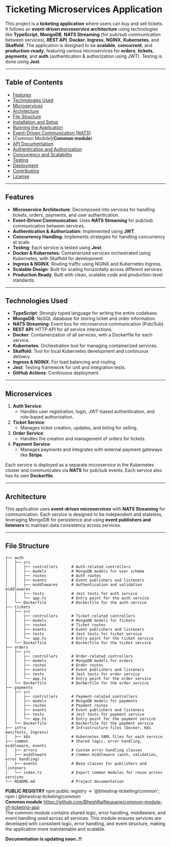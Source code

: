 


# Ticketing Microservices Application

This project is a **ticketing application** where users can buy and sell tickets. It follows an **event-driven microservice architecture** using technologies like **TypeScript**, **MongoDB**, **NATS Streaming** (for pub/sub communication between services), **REST API**, **Docker**, **Ingress**, **NGINX**, **Kubernetes**, and **Skaffold**. The application is designed to be **scalable**, **concurrent**, and **production-ready**, featuring various microservices for **orders**, **tickets**, **payments**, and **auth** (authentication & authorization using JWT). Testing is done using **Jest**.

---

## Table of Contents

- [Features](#features)
- [Technologies Used](#technologies-used)
- [Microservices](#microservices)
- [Architecture](#architecture)
- [File Structure](#file-structure)
- [Installation and Setup](#installation-and-setup)
- [Running the Application](#running-the-application)
- [Event-Driven Communication (NATS)](#event-driven-communication-nats)
- [Common Module](**Common module**)
- [API Documentation](#api-documentation)
- [Authentication and Authorization](#authentication-and-authorization)
- [Concurrency and Scalability](#concurrency-and-scalability)
- [Testing](#testing)
- [Deployment](#deployment)
- [Contributing](#contributing)
- [License](#license)

---

## Features

- **Microservice Architecture**: Decomposed into services for handling tickets, orders, payments, and user authentication.
- **Event-Driven Communication**: Uses **NATS Streaming** for pub/sub communication between services.
- **Authentication & Authorization**: Implemented using **JWT**.
- **Concurrency Handling**: Implements strategies for handling concurrency at scale.
- **Testing**: Each service is tested using **Jest**.
- **Docker & Kubernetes**: Containerized services orchestrated using Kubernetes, with Skaffold for development.
- **Ingress & NGINX**: Routing traffic using NGINX and Kubernetes Ingress.
- **Scalable Design**: Built for scaling horizontally across different services.
- **Production Ready**: Built with clean, scalable code and production-level standards.

---

## Technologies Used

- **TypeScript**: Strongly typed language for writing the entire codebase.
- **MongoDB**: NoSQL database for storing ticket and order information.
- **NATS Streaming**: Event bus for microservice communication (Pub/Sub).
- **REST API**: HTTP API for all service interactions.
- **Docker**: Containerization of all services, with a Dockerfile for each service.
- **Kubernetes**: Orchestration tool for managing containerized services.
- **Skaffold**: Tool for local Kubernetes development and continuous delivery.
- **Ingress & NGINX**: For load balancing and routing.
- **Jest**: Testing framework for unit and integration tests.
- **GitHub Actions**: Continuous deployment.

---

## Microservices

1. **Auth Service**: 
   - Handles user registration, login, JWT-based authentication, and role-based authorization.
2. **Ticket Service**:
   - Manages ticket creation, updates, and listing for selling.
3. **Order Service**:
   - Handles the creation and management of orders for tickets.
4. **Payment Service**:
   - Manages payments and integrates with external payment gateways like **Stripe**.

Each service is deployed as a separate microservice in the Kubernetes cluster and communicates via **NATS** for pub/sub events. Each service also has its own **Dockerfile**.

---

## Architecture

This application uses **event-driven microservices** with **NATS Streaming** for communication. Each service is designed to be independent and stateless, leveraging MongoDB for persistence and using **event publishers and listeners** to maintain data consistency across services.

---

## File Structure

```plaintext
├── auth
│   ├── src
│   │   ├── controllers      # Auth-related controllers
│   │   ├── models           # MongoDB models for user schema
│   │   ├── routes           # Auth routes
│   │   ├── events           # Event publishers and listeners
│   │   ├── middlewares      # Authentication and validation middlewares
│   │   ├── tests            # Jest tests for auth service
│   │   └── app.ts           # Entry point for the auth service
│   └── Dockerfile           # Dockerfile for the auth service
├── tickets
│   ├── src
│   │   ├── controllers      # Ticket-related controllers
│   │   ├── models           # MongoDB models for tickets
│   │   ├── routes           # Ticket routes
│   │   ├── events           # Event publishers and listeners
│   │   ├── tests            # Jest tests for ticket service
│   │   └── app.ts           # Entry point for the ticket service
│   └── Dockerfile           # Dockerfile for the ticket service
├── orders
│   ├── src
│   │   ├── controllers      # Order-related controllers
│   │   ├── models           # MongoDB models for orders
│   │   ├── routes           # Order routes
│   │   ├── events           # Event publishers and listeners
│   │   ├── tests            # Jest tests for order service
│   │   └── app.ts           # Entry point for the order service
│   └── Dockerfile           # Dockerfile for the order service
├── payments
│   ├── src
│   │   ├── controllers      # Payment-related controllers
│   │   ├── models           # MongoDB models for payments
│   │   ├── routes           # Payment routes
│   │   ├── events           # Event publishers and listeners
│   │   ├── tests            # Jest tests for payment service
│   │   └── app.ts           # Entry point for the payment service
│   └── Dockerfile           # Dockerfile for the payment service
├── infra                    # Infrastructure files (Docker, K8s manifests, Ingress)
│   ├── k8s                  # Kubernetes YAML files for each service
├── common                   # Shared logic, error handling, middleware, events
│   ├── errors               # Custom error handling classes
│   ├── middleware           # Common middleware (auth, validation, error handling)
│   ├── events               # Base classes for publishers and listeners
│   └── index.ts             # Export common modules for reuse across services
└── README.md                # Project documentation

```
**PUBLIC REGISTRY**
 npm public registry -> '@bheshraj-ticketing/common';
 npm i @bheshraj-ticketing/common <br>
**Common module**
https://github.com/BheshRajNeupane/common-module-of-ticketing-app      <br>
The common module contains shared logic, error handling, middleware, and event handling used across all services. This module ensures services are developed with consistent logic, error handling, and event structure, making the application more maintainable and scalable.

**Documentation is updating soon..!!**
